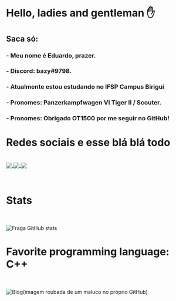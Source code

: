<h1>Hello, ladies and gentleman ✋</h1>
<h2> Saca só:</h2>
<h3>- Meu nome é Eduardo, prazer.</h3>
<h3>- Discord: bazy#9798.</h3>
<h3>- Atualmente estou estudando no IFSP Campus Birigui</h3>
<h3>- Pronomes: Panzerkampfwagen VI Tiger II / Scouter.</h3>
<h3>- Pronomes: Obrigado OT1500 por me seguir no GitHub!</h3>

<h1>Redes sociais e esse blá blá todo</h1>
<div style="display: inline-block"><br>
    <a href="https://steamcommunity.com/id/topperson">
        <img align="center" src="https://img.shields.io/badge/Steam-000000?style=for-the-badge&logo=steam&logoColor=white"/>
    </a> 
    <a href="https://www.twitch.tv/polenstadtchen">
        <img align="center" src="https://img.shields.io/badge/Twitch-9146FF?style=for-the-badge&logo=twitch&logoColor=white"/>
    </a> 
    <a href="https://soundcloud.com/n4xsu">
        <img align="center" src="https://img.shields.io/badge/SoundCloud-FF3300?style=for-the-badge&logo=soundcloud&logoColor=white"/>
    </a>
</div>
<p> </p>
<h1>Stats</h1><br>

![Fraga GitHub stats](https://github-readme-stats.vercel.app/api?username=CarlosXSU&theme=blue-green)


<h1>Favorite programming language: C++</h1><br>

 ![Blog](https://repository-images.githubusercontent.com/302617083/fb5cbc00-0a67-11eb-9c37-3f829f3f7382)(imagem roubada de um maluco no próprio GitHub)
